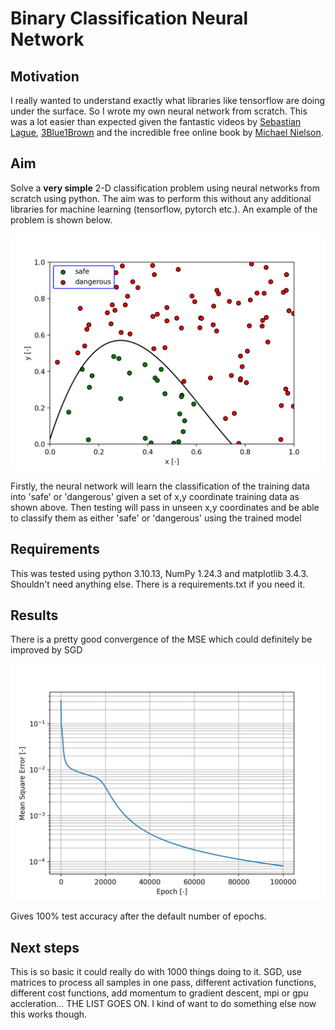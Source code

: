 # Binary Classification Neural Network

## Motivation

I really wanted to understand exactly what libraries like tensorflow are doing under the surface. So I wrote my own neural network from scratch. This was a lot easier than expected given the fantastic videos by [Sebastian Lague](https://www.youtube.com/watch?v=hfMk-kjRv4c&t=2249s), [3Blue1Brown](https://www.youtube.com/watch?v=aircAruvnKk&list=PLZHQObOWTQDNU6R1_67000Dx_ZCJB-3pi) and the incredible free online book by [Michael Nielson](http://neuralnetworksanddeeplearning.com).


## Aim

Solve a **very simple** 2-D classification problem using neural networks from scratch using python. The aim was to perform this without any additional libraries for machine learning (tensorflow, pytorch etc.). An example of the problem is shown below.

<img src="figs/problem.png" alt="Alt text" width="600"/>

Firstly, the neural network will learn the classification of the training data into 'safe' or 'dangerous' given a set of x,y coordinate training data as shown above. Then testing will pass in unseen x,y coordinates and be able to classify them as either 'safe' or 'dangerous' using the trained model

## Requirements

This was tested using python 3.10.13, NumPy 1.24.3 and matplotlib 3.4.3. Shouldn't need anything else. There is a requirements.txt if you need it.

## Results

There is a pretty good convergence of the MSE which could definitely be improved by SGD

<img src="figs/mse.png" alt="Alt text" width="600"/>

Gives 100% test accuracy after the default number of epochs.

## Next steps

This is so basic it could really do with 1000 things doing to it. SGD, use matrices to process all samples in one pass, different activation functions, different cost functions, add momentum to gradient descent, mpi or gpu accleration... THE LIST GOES ON. I kind of want to do something else now this works though.

